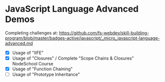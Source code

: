 # JavaScript Language Advanced Demos

Completing challenges at: https://github.com/fs-webdev/skill-building-program/blob/master/badges-active/javascript/_micro_javascript-language-advanced.md

- [x] Usage of "IIFE"
- [x] Usage of "Closures" / Complete "Scope Chains & Closures" NodeSchool Course
- [x] Usage of "Function Chaining"
- [ ] Usage of "Prototype Inheritance"
